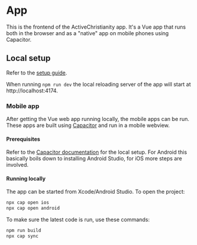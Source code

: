 # App

This is the frontend of the ActiveChristianity app. It's a Vue app that runs both in the browser and as a "native" app on mobile phones using Capacitor.

## Local setup

Refer to the [setup guide](../docs/setup-vue-app.md).

When running `npm run dev` the local reloading server of the app will start at http://localhost:4174.

### Mobile app

After getting the Vue web app running locally, the mobile apps can be run. These apps are built using [Capacitor](https://capacitorjs.com/) and run in a mobile webview.

#### Prerequisites

Refer to the [Capacitor documentation](https://capacitorjs.com/docs/getting-started/environment-setup) for the local setup. For Android this basically boils down to installing Android Studio, for iOS more steps are involved.

#### Running locally

The app can be started from Xcode/Android Studio. To open the project:

```sh
npx cap open ios
npx cap open android
```

To make sure the latest code is run, use these commands:

```sh
npm run build
npx cap sync
```
